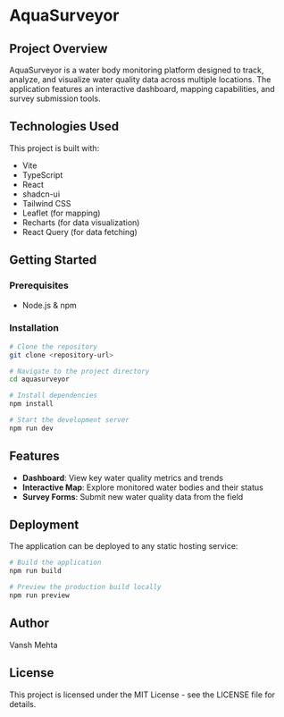 
# AquaSurveyor

## Project Overview
AquaSurveyor is a water body monitoring platform designed to track, analyze, and visualize water quality data across multiple locations. The application features an interactive dashboard, mapping capabilities, and survey submission tools.

## Technologies Used

This project is built with:

- Vite
- TypeScript
- React
- shadcn-ui
- Tailwind CSS
- Leaflet (for mapping)
- Recharts (for data visualization)
- React Query (for data fetching)

## Getting Started

### Prerequisites
- Node.js & npm

### Installation

```sh
# Clone the repository
git clone <repository-url>

# Navigate to the project directory
cd aquasurveyor

# Install dependencies
npm install

# Start the development server
npm run dev
```

## Features

- **Dashboard**: View key water quality metrics and trends
- **Interactive Map**: Explore monitored water bodies and their status
- **Survey Forms**: Submit new water quality data from the field

## Deployment

The application can be deployed to any static hosting service:

```sh
# Build the application
npm run build

# Preview the production build locally
npm run preview
```

## Author

Vansh Mehta

## License

This project is licensed under the MIT License - see the LICENSE file for details.
